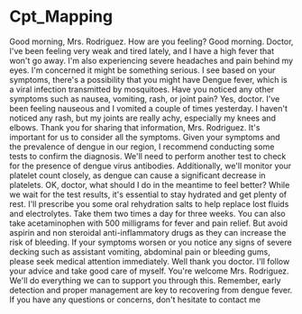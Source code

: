 # Cpt_Mapping
Good morning, Mrs. Rodriguez. How are you feeling? Good morning. Doctor, I've been feeling very weak and tired lately, and I have a high fever that won't go away. I'm also experiencing severe headaches and pain behind my eyes. I'm concerned it might be something serious. I see based on your symptoms, there's a possibility that you might have Dengue fever, which is a viral infection transmitted by mosquitoes. Have you noticed any other symptoms such as nausea, vomiting, rash, or joint pain? Yes, doctor. I've been feeling nauseous and I vomited a couple of times yesterday. I haven't noticed any rash, but my joints are really achy, especially my knees and elbows. Thank you for sharing that information, Mrs. Rodriguez. It's important for us to consider all the symptoms. Given your symptoms and the prevalence of dengue in our region, I recommend conducting some tests to confirm the diagnosis. We'll need to perform another test to check for the presence of dengue virus antibodies. Additionally, we'll monitor your platelet count closely, as dengue can cause a significant decrease in platelets. OK, doctor, what should I do in the meantime to feel better? While we wait for the test results, it's essential to stay hydrated and get plenty of rest. I'll prescribe you some oral rehydration salts to help replace lost fluids and electrolytes. Take them two times a day for three weeks. You can also take acetaminophen with 500 milligrams for fever and pain relief. But avoid aspirin and non steroidal anti-inflammatory drugs as they can increase the risk of bleeding. If your symptoms worsen or you notice any signs of severe decking such as assistant vomiting, abdominal pain or bleeding gums, please seek medical attention immediately. Well thank you doctor. I'll follow your advice and take good care of myself. You're welcome Mrs. Rodriguez. We'll do everything we can to support you through this. Remember, early detection and proper management are key to recovering from dengue fever. If you have any questions or concerns, don't hesitate to contact me
